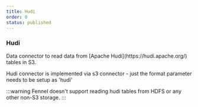 ```yaml
---
title: Hudi
order: 0
status: published
---
```

### Hudi

<Divider>
<LeftSection>
Data connector to read data from [Apache Hudi](https://hudi.apache.org/) tables in S3. 

Hudi connector is implemented via s3 connector - just the format parameter needs to 
be setup as 'hudi'

:::warning
Fennel doesn't support reading hudi tables from HDFS or any other non-S3 storage.
:::
</LeftSection>

<RightSection>
<pre snippet="api-reference/sources/s3#s3_hudi"
    status="success" message="Sourcing hudi tables into Fennel datasets" 
>
</pre>
</RightSection>
</Divider>
